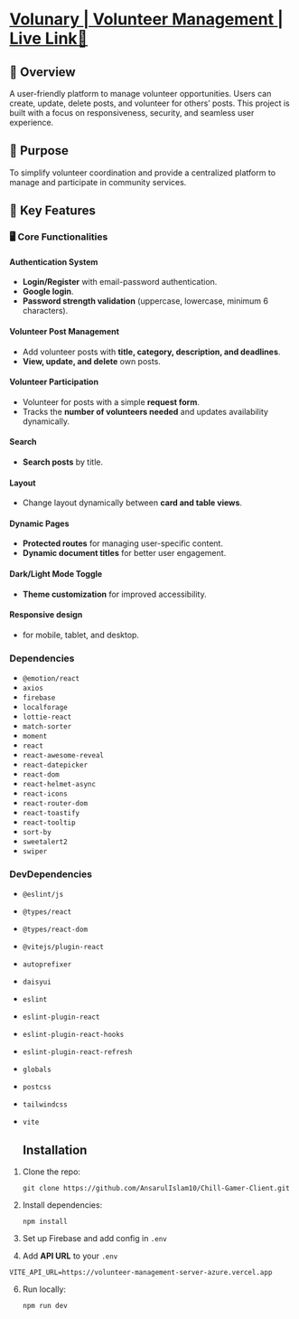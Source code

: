 # **[Volunary | Volunteer Management | Live Link🔗](https://volunteer-management-7efa7.web.app)**
## **📖 Overview**
A user-friendly platform to manage volunteer opportunities. Users can create, update, delete posts, and volunteer for others’ posts. This project is built with a focus on responsiveness, security, and seamless user experience.

## **🎯 Purpose**
To simplify volunteer coordination and provide a centralized platform to manage and participate in community services.


## 🚀 **Key Features**

### 🖥️ **Core Functionalities**

#### **Authentication System**
- **Login/Register** with email-password authentication.
- **Google login**.
- **Password strength validation** (uppercase, lowercase, minimum 6 characters).

#### **Volunteer Post Management**
- Add volunteer posts with **title, category, description, and deadlines**.
- **View, update, and delete** own posts.

#### **Volunteer Participation**
- Volunteer for posts with a simple **request form**.
- Tracks the **number of volunteers needed** and updates availability dynamically.

#### **Search**
- **Search posts** by title.

#### **Layout**
- Change layout dynamically between **card and table views**.

#### **Dynamic Pages**
- **Protected routes** for managing user-specific content.
- **Dynamic document titles** for better user engagement.

#### **Dark/Light Mode Toggle**
- **Theme customization** for improved accessibility.

#### **Responsive design**
 - for mobile, tablet, and desktop.

### Dependencies
- `@emotion/react`
- `axios`
- `firebase`
- `localforage`
- `lottie-react`
- `match-sorter`
- `moment`
- `react`
- `react-awesome-reveal`
- `react-datepicker`
- `react-dom`
- `react-helmet-async`
- `react-icons`
- `react-router-dom`
- `react-toastify`
- `react-tooltip`
- `sort-by`
- `sweetalert2`
- `swiper`

### DevDependencies
- `@eslint/js`
- `@types/react`
- `@types/react-dom`
- `@vitejs/plugin-react`
- `autoprefixer`
- `daisyui`
- `eslint`
- `eslint-plugin-react`
- `eslint-plugin-react-hooks`
- `eslint-plugin-react-refresh`
- `globals`
- `postcss`
- `tailwindcss`
- `vite`

    ## Installation
1. Clone the repo:
   ```
   git clone https://github.com/AnsarulIslam10/Chill-Gamer-Client.git
   ```
2. Install dependencies:
   ```
   npm install
   ```
3. Set up Firebase and add config in `.env`
   
5. Add **API URL** to your `.env`
  ```
  VITE_API_URL=https://volunteer-management-server-azure.vercel.app
  ```
6. Run locally:
   ```
   npm run dev
   ```

